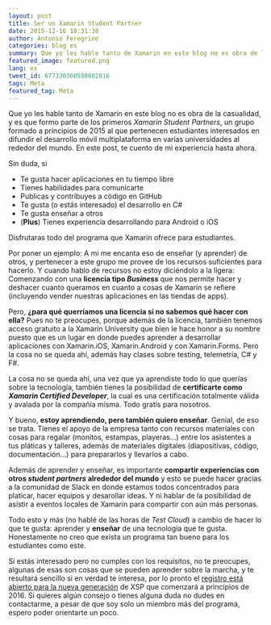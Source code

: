 ```yaml
---
layout: post
title: Ser un Xamarin Student Partner
date: 2015-12-16 18:31:38
author: Antonio Feregrino
categories: blog es
summary: Que yo les hable tanto de Xamarin en este blog no es obra de la casualidad, y es que formo parte de los primeros Xamarin Student Partners, un grupo formado a principios de 2015 formado por estudiantes interesadoes en difundir el desarrollo móvil.
featured_image: featured.png
lang: es
tweet_id: 677330366580002816
tags: Meta
featured_tag: Meta
---
```


Que yo les hable tanto de Xamarin en este blog no es obra de la casualidad, y es que formo parte de los primeros *Xamarin Student Partners*, un grupo formado a principios de 2015 al que pertenecen estudiantes interesados en difundir el desarrollo móvil multiplataforma en varias universidades al rededor del mundo. En este post, te cuento de mi experiencia hasta ahora.  
  
Sin duda, si 

 - Te gusta hacer aplicaciones en tu tiempo libre
 - Tienes habilidades para comunicarte
 - Publicas y contribuyes a código en GitHub
 - Te gusta (o estás interesado) el desarrollo en C#
 - Te gusta enseñar a otros
 - (**Plus**) Tienes experiencia desarrollando para Android o iOS
 
Disfrutaras todo del programa que Xamarin ofrece para estudiantes.  

Por poner un ejemplo: A mi me encanta eso de enseñar (y aprender) de otros, y pertenecer a este grupo me provee de los recursos suficientes para hacerlo. Y cuando hablo de recursos no estoy diciéndolo a la ligera: Comenzando con una **licencia tipo *Business*** que nos permite hacer y deshacer cuanto queramos en cuanto a cosas de Xamarin se refiere (incluyendo vender nuestras aplicaciones en las tiendas de apps).  
  
Pero, **¿para qué querríamos una licencia si no sabemos qué hacer con ella?** Pues no te preocupes, porque además de la licencia, también tenemos acceso gratuito a la Xamarin University que bien le hace honor a su nombre puesto que es un lugar en donde puedes aprender a desarrollar aplicaciones con Xamarin.iOS, Xamarin.Android y con Xamarin.Forms. Pero la cosa no se queda ahí, además hay clases sobre testing, telemetría, C# y F#.  
  
La cosa no se queda ahí, una vez que ya aprendiste todo lo que querías sobre la tecnología, también tienes la posibilidad de **certificarte como *Xamarin Certified Developer***, la cual es una certificación totalmente válida y avalada por la compañía misma. Todo gratis para nosotros.  

Y bueno, **estoy aprendiendo, pero también quiero enseñar**. Genial, de eso se trata. Tienes el apoyo de la empresa tanto con recursos materiales con cosas para regalar (monitos, estampas, playeras...) entre los asistentes a tus pláticas y talleres, además de materiales digitales (diapositivas, código, documentación...) para prepararlos y llevarlos a cabo.
    
Además de aprender y enseñar, es importante **compartir experiencias con otros *student partners* alrededor del mundo** y esto se puede hacer gracias a la comunidad de Slack en donde estamos todos concentrados para platicar, hacer equipos y desarollar ideas. Y ni hablar de la posibilidad de asistir a eventos locales de Xamarin para compartir con aún más personas.  
  
Todo esto y más (no hablé de las horas de *Test Cloud*) a cambio de hacer lo que te gusta: aprender y **enseñar** de una tecnología que te gusta. Honestamente no creo que exista un programa tan bueno para los estudiantes como este. 
  
Si estás interesado pero no cumples con los requisitos, no te preocupes, algunas de esas son cosas que se pueden aprender sobre la marcha, y te resultará sencillo si en verdad te interesa, por lo pronto el <a href="https://xamarin.com/student#partners" target="_blank">registro está abierto para la nueva generación</a> de XSP que comenzará a principios de 2016. Si quieres algún consejo o tienes alguna duda no dudes en contactarme, a pesar de que soy solo un miembro más del programa, espero poder orientarte un poco.  